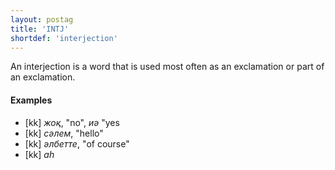 ```yaml
---
layout: postag
title: 'INTJ'
shortdef: 'interjection'
---
```


An interjection is a word that is used most often as an exclamation or
part of an exclamation.

#### Examples

* [kk] _жоқ_, "no", _иә_ "yes
* [kk] _сәлем_, "hello"
* [kk] _әлбетте_, "of course"
* [kk] _аһ_ 

<!-- Interlanguage links updated Čt lis 12 09:42:53 CET 2020 -->
